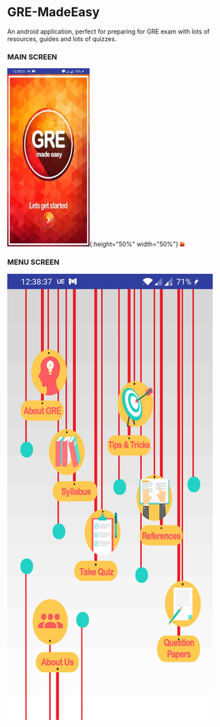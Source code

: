 # GRE-MadeEasy
An android application, perfect for preparing for GRE exam with lots of resources, guides and lots of quizzes. 
### MAIN SCREEN
![](Images/screen1.jpg){:height="50%" width="50%"}
<img src="https://github.com/nihalnihalani/GRE-MADE-EASY--ANDROID-APP/blob/master/Images/screen1.jpg" width="10" height="10">
### MENU SCREEN
![](Images/screen2.jpg)